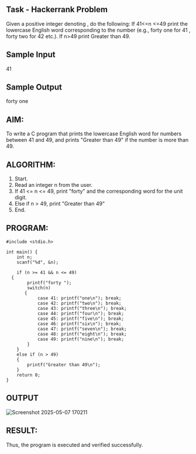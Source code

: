 ## Task - Hackerrank Problem

Given a positive integer denoting , do the following:
If  41<=n <=49 print the lowercase English word corresponding to the number (e.g., forty one for 41 , forty two for 42 etc.).
If n>49 print Greater than 49.

## Sample Input
41
## Sample Output
forty one
## AIM:
To write a C program that prints the lowercase English word for numbers between 41 and 49, and prints "Greater than 49" if the number is more than 49.
## ALGORITHM:
1. Start.
2. Read an integer n from the user.
3. If 41 <= n <= 49, print "forty" and the corresponding word for the unit digit.
4. Else if n > 49, print "Greater than 49"
5. End.
## PROGRAM:
```
#include <stdio.h>

int main() {
    int n;
    scanf("%d", &n);

    if (n >= 41 && n <= 49)
  {
        printf("forty ");
        switch(n)
       {
            case 41: printf("one\n"); break;
            case 42: printf("two\n"); break;
            case 43: printf("three\n"); break;
            case 44: printf("four\n"); break;
            case 45: printf("five\n"); break;
            case 46: printf("six\n"); break;
            case 47: printf("seven\n"); break;
            case 48: printf("eight\n"); break;
            case 49: printf("nine\n"); break;
        }
    }
    else if (n > 49)
    {
        printf("Greater than 49\n");
    }
    return 0;
}
```

## OUTPUT
![Screenshot 2025-05-07 170211](https://github.com/user-attachments/assets/33978d5a-990a-458e-9905-5bcfae6f7acf)


## RESULT:
Thus, the program is executed and verified successfully.
